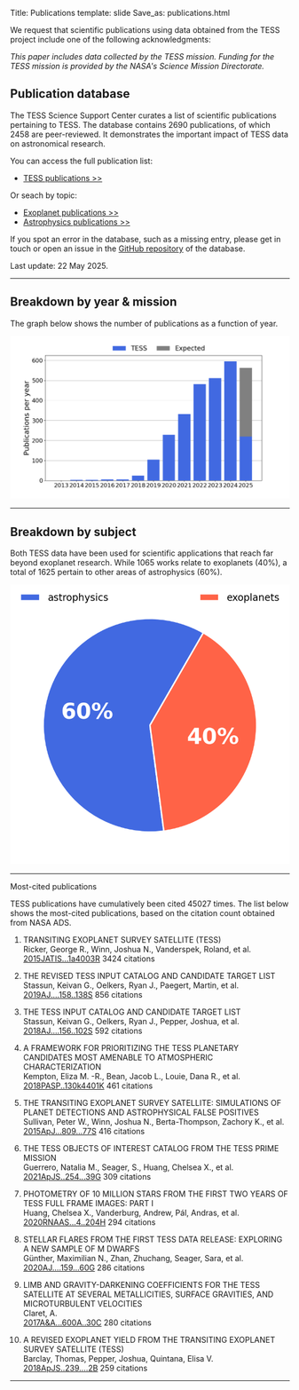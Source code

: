 Title: Publications
template: slide
Save_as: publications.html

We request that scientific publications using data obtained from the TESS project include one of the following acknowledgments:

*This paper includes data collected by the TESS mission. Funding for
the TESS mission is provided by the NASA's Science Mission Directorate.*

<h2>Publication database</h2>

The TESS Science Support Center curates a list of scientific publications
pertaining to TESS.
The database contains 2690 publications,
of which 2458 are peer-reviewed.
It demonstrates the important impact of TESS data
on astronomical research.

You can access the full publication list:

 * [TESS publications >>](tpub.html)

Or seach by topic:

 * [Exoplanet publications >>](tpub-exoplanets.html)
 * [Astrophysics publications >>](tpub-astrophysics.html)

If you spot an error in the database, such as a missing entry,
please get in touch or open an issue in the <a href="https://github.com/tessgi/tpub">GitHub repository</a> of the database.

Last update: 22 May 2025.

<hr/>

<h2>Breakdown by year & mission</h2>

The graph below shows the number of publications as a function
of year.

![Publication rate by year](images/statistics/publications_barchart.png)

<hr/>

<h2>Breakdown by subject</h2>

Both TESS data have been used for scientific applications
that reach far beyond exoplanet research.
While 1065 works relate to exoplanets
(40%),
a total of 1625
pertain to other areas of astrophysics
(60%).


![Publications by subject](images/statistics/publications_piechart.png)

<hr/>

</h2>Most-cited publications</h2>

TESS publications have cumulatively been cited
45027 times.
The list below shows the most-cited publications,
based on the citation count obtained from NASA ADS.


1. TRANSITING EXOPLANET SURVEY SATELLITE (TESS)  
Ricker, George R., Winn, Joshua N., Vanderspek, Roland, et al.    
[2015JATIS...1a4003R](http://adsabs.harvard.edu/abs/2015JATIS...1a4003R)
<span class="badge">3424 citations</span>

2. THE REVISED TESS INPUT CATALOG AND CANDIDATE TARGET LIST  
Stassun, Keivan G., Oelkers, Ryan J., Paegert, Martin, et al.    
[2019AJ....158..138S](http://adsabs.harvard.edu/abs/2019AJ....158..138S)
<span class="badge">856 citations</span>

3. THE TESS INPUT CATALOG AND CANDIDATE TARGET LIST  
Stassun, Keivan G., Oelkers, Ryan J., Pepper, Joshua, et al.    
[2018AJ....156..102S](http://adsabs.harvard.edu/abs/2018AJ....156..102S)
<span class="badge">592 citations</span>

4. A FRAMEWORK FOR PRIORITIZING THE TESS PLANETARY CANDIDATES MOST AMENABLE TO ATMOSPHERIC CHARACTERIZATION  
Kempton, Eliza M. -R., Bean, Jacob L., Louie, Dana R., et al.    
[2018PASP..130k4401K](http://adsabs.harvard.edu/abs/2018PASP..130k4401K)
<span class="badge">461 citations</span>

5. THE TRANSITING EXOPLANET SURVEY SATELLITE: SIMULATIONS OF PLANET DETECTIONS AND ASTROPHYSICAL FALSE POSITIVES  
Sullivan, Peter W., Winn, Joshua N., Berta-Thompson, Zachory K., et al.    
[2015ApJ...809...77S](http://adsabs.harvard.edu/abs/2015ApJ...809...77S)
<span class="badge">416 citations</span>

6. THE TESS OBJECTS OF INTEREST CATALOG FROM THE TESS PRIME MISSION  
Guerrero, Natalia M., Seager, S., Huang, Chelsea X., et al.    
[2021ApJS..254...39G](http://adsabs.harvard.edu/abs/2021ApJS..254...39G)
<span class="badge">309 citations</span>

7. PHOTOMETRY OF 10 MILLION STARS FROM THE FIRST TWO YEARS OF TESS FULL FRAME IMAGES: PART I  
Huang, Chelsea X., Vanderburg, Andrew, Pál, Andras, et al.    
[2020RNAAS...4..204H](http://adsabs.harvard.edu/abs/2020RNAAS...4..204H)
<span class="badge">294 citations</span>

8. STELLAR FLARES FROM THE FIRST TESS DATA RELEASE: EXPLORING A NEW SAMPLE OF M DWARFS  
Günther, Maximilian N., Zhan, Zhuchang, Seager, Sara, et al.    
[2020AJ....159...60G](http://adsabs.harvard.edu/abs/2020AJ....159...60G)
<span class="badge">286 citations</span>

9. LIMB AND GRAVITY-DARKENING COEFFICIENTS FOR THE TESS SATELLITE AT SEVERAL METALLICITIES, SURFACE GRAVITIES, AND MICROTURBULENT VELOCITIES  
Claret, A.    
[2017A&A...600A..30C](http://adsabs.harvard.edu/abs/2017A&A...600A..30C)
<span class="badge">280 citations</span>

10. A REVISED EXOPLANET YIELD FROM THE TRANSITING EXOPLANET SURVEY SATELLITE (TESS)  
Barclay, Thomas, Pepper, Joshua, Quintana, Elisa V.    
[2018ApJS..239....2B](http://adsabs.harvard.edu/abs/2018ApJS..239....2B)
<span class="badge">259 citations</span>
<hr/>

<!-- 
<h2>Most-read publications</h2>

The read count shown below is obtained from the ADS API
and indicates the number of times the article has been downloaded
within the last 90 days.

<hr/>

-->

<!-- ## Most-active authors

The entries in the publication database have been authored and co-authored
by a total of 8339 unique author names.
Here we list the most-active authors, defined as those with six or more first-author publications in our database.


 * Southworth, J (24 publications)

 * Sun, Q (12 publications)

 * Poro, A (11 publications)

 * Lee, J (11 publications)

 * Kunimoto, M (10 publications)

 * Balona, L (10 publications)

 * Bouma, L (10 publications)

 * Zasche, P (10 publications)

 * Maciejewski, G (9 publications)

 * Gan, T (9 publications)

 * Koen, C (9 publications)

 * Howard, W (9 publications)

 * Kostov, V (9 publications)

 * Naze, Y (8 publications)

 * Kahraman Alicavus, F (8 publications)

 * Lillo-Box, J (7 publications)

 * Gaidos, E (7 publications)

 * Savanov, I (7 publications)

 * Jayasinghe, T (7 publications)

 * Cloutier, R (7 publications)

 * Borkovits, T (7 publications)

 * Doyle, L (7 publications)

 * Bowman, D (7 publications)

 * Murphy, S (6 publications)

 * Uzundag, M (6 publications)

 * Nardiello, D (6 publications)

 * Littlefield, C (6 publications)

 * Gill, S (6 publications)

 * Ulas, B (6 publications)

 * Yildirim, M (6 publications)

 * Wong, I (6 publications)

 * Bognar, Z (6 publications)

 * Knudstrup, E (6 publications)

 * Kanodia, S (6 publications)

 * Jayaraman, R (6 publications)

 * Ramsay, G (6 publications)

 * Shi, X (6 publications)

 * Schaefer, B (6 publications)

 * Stassun, K (6 publications)

 * Damasso, M (6 publications)

 * Feinstein, A (6 publications)

 * Kato, T (6 publications)

 * Kalman, S (6 publications)
-->